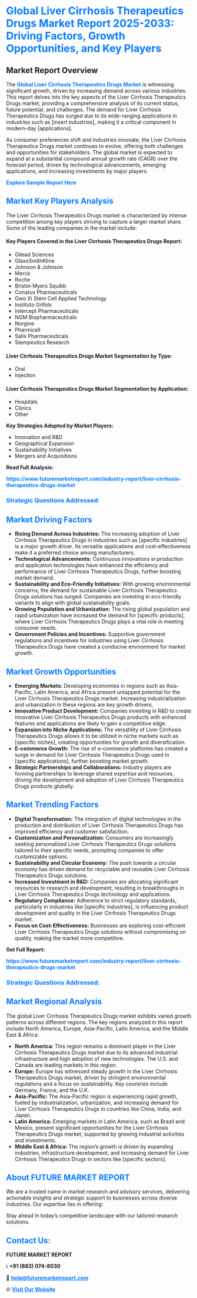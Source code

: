 <h1 style="color: #007BFF;">Global Liver Cirrhosis Therapeutics Drugs Market Report 2025-2033: Driving Factors, Growth Opportunities, and Key Players</h1>

<section id="overview">
<h2>Market Report Overview</h2>
<p>The <a href="https://www.futuremarketreport.com/industry-report/liver-cirrhosis-therapeutics-drugs-market" style="color: #007BFF; text-decoration: none;"><strong>Global Liver Cirrhosis Therapeutics Drugs Market</strong></a> is witnessing significant growth, driven by increasing demand across various industries. This report delves into the key aspects of the Liver Cirrhosis Therapeutics Drugs market, providing a comprehensive analysis of its current status, future potential, and challenges. The demand for Liver Cirrhosis Therapeutics Drugs has surged due to its wide-ranging applications in industries such as [insert industries], making it a critical component in modern-day [applications].</p>
<p>As consumer preferences shift and industries innovate, the Liver Cirrhosis Therapeutics Drugs market continues to evolve, offering both challenges and opportunities for stakeholders. The global market is expected to expand at a substantial compound annual growth rate (CAGR) over the forecast period, driven by technological advancements, emerging applications, and increasing investments by major players.</p>
</section>

<section id="overview">
<p><a href="https://www.futuremarketreport.com/request-sample/reportId=98730" style="color: #007BFF; text-decoration: none;"><strong>Explore Sample Report Here</strong></a></p>
</section>

<section id="key-players">
<h2 style="color: #007BFF;">Market Key Players Analysis</h2>
<p>The Liver Cirrhosis Therapeutics Drugs market is characterized by intense competition among key players striving to capture a larger market share. Some of the leading companies in the market include:</p>
<h4>Key Players Covered in the Liver Cirrhosis Therapeutics Drugs Report:</h4>
<ul><li>Gilead Sciences</li><li>GlaxoSmithKline</li><li>Johnson &amp; Johnson</li><li>Merck</li><li>Roche</li><li>Bristol-Myers Squibb</li><li>Conatus Pharmaceuticals</li><li>Gwo Xi Stem Cell Applied Technology</li><li>Instituto Grifols</li><li>Intercept Pharmaceuticals</li><li>NGM Biopharmaceuticals</li><li>Norgine</li><li>Pharmicell</li><li>Salix Pharmaceuticals</li><li>Stempeutics Research</li></ul>
<h4>Liver Cirrhosis Therapeutics Drugs Market Segmentation by Type:</h4>
<ul><li>Oral</li><li>Injection</li></ul>

<h4>Liver Cirrhosis Therapeutics Drugs Market Segmentation by Application:</h4>
<ul><li>Hospitals</li><li>Clinics</li><li>Other</li></ul>
<p><strong>Key Strategies Adopted by Market Players:</strong></p>
<ul>
<li>Innovation and R&D</li>
<li>Geographical Expansion</li>
<li>Sustainability Initiatives</li>
<li>Mergers and Acquisitions</li>
</ul>
</section>

<section>
<p><strong>Read Full Analysis: </strong></p><a href="https://www.futuremarketreport.com/industry-report/liver-cirrhosis-therapeutics-drugs-market" style="color: #007BFF; text-decoration: none;"><strong>https://www.futuremarketreport.com/industry-report/liver-cirrhosis-therapeutics-drugs-market</strong></a>
<h3 style="color: #007BFF;">Strategic Questions Addressed:</h3>
</section>

<section id="driving-factors">
<h2 style="color: #007BFF;">Market Driving Factors</h2>
<ul>
<li><strong>Rising Demand Across Industries:</strong> The increasing adoption of Liver Cirrhosis Therapeutics Drugs in industries such as [specific industries] is a major growth driver. Its versatile applications and cost-effectiveness make it a preferred choice among manufacturers.</li>
<li><strong>Technological Advancements:</strong> Continuous innovations in production and application technologies have enhanced the efficiency and performance of Liver Cirrhosis Therapeutics Drugs, further boosting market demand.</li>
<li><strong>Sustainability and Eco-Friendly Initiatives:</strong> With growing environmental concerns, the demand for sustainable Liver Cirrhosis Therapeutics Drugs solutions has surged. Companies are investing in eco-friendly variants to align with global sustainability goals.</li>
<li><strong>Growing Population and Urbanization:</strong> The rising global population and rapid urbanization have increased the demand for [specific products], where Liver Cirrhosis Therapeutics Drugs plays a vital role in meeting consumer needs.</li>
<li><strong>Government Policies and Incentives:</strong> Supportive government regulations and incentives for industries using Liver Cirrhosis Therapeutics Drugs have created a conducive environment for market growth.</li>
</ul>
</section>

<section id="growth-opportunities">
<h2 style="color: #007BFF;">Market Growth Opportunities</h2>
<ul>
<li><strong>Emerging Markets:</strong> Developing economies in regions such as Asia-Pacific, Latin America, and Africa present untapped potential for the Liver Cirrhosis Therapeutics Drugs market. Increasing industrialization and urbanization in these regions are key growth drivers.</li>
<li><strong>Innovative Product Development:</strong> Companies investing in R&D to create innovative Liver Cirrhosis Therapeutics Drugs products with enhanced features and applications are likely to gain a competitive edge.</li>
<li><strong>Expansion into Niche Applications:</strong> The versatility of Liver Cirrhosis Therapeutics Drugs allows it to be utilized in niche markets such as [specific niches], creating opportunities for growth and diversification.</li>
<li><strong>E-commerce Growth:</strong> The rise of e-commerce platforms has created a surge in demand for Liver Cirrhosis Therapeutics Drugs used in [specific applications], further boosting market growth.</li>
<li><strong>Strategic Partnerships and Collaborations:</strong> Industry players are forming partnerships to leverage shared expertise and resources, driving the development and adoption of Liver Cirrhosis Therapeutics Drugs products globally.</li>
</ul>
</section>

<section id="trending-factors">
<h2 style="color: #007BFF;">Market Trending Factors</h2>
<ul>
<li><strong>Digital Transformation:</strong> The integration of digital technologies in the production and distribution of Liver Cirrhosis Therapeutics Drugs has improved efficiency and customer satisfaction.</li>
<li><strong>Customization and Personalization:</strong> Consumers are increasingly seeking personalized Liver Cirrhosis Therapeutics Drugs solutions tailored to their specific needs, prompting companies to offer customizable options.</li>
<li><strong>Sustainability and Circular Economy:</strong> The push towards a circular economy has driven demand for recyclable and reusable Liver Cirrhosis Therapeutics Drugs solutions.</li>
<li><strong>Increased Investment in R&D:</strong> Companies are allocating significant resources to research and development, resulting in breakthroughs in Liver Cirrhosis Therapeutics Drugs technology and applications.</li>
<li><strong>Regulatory Compliance:</strong> Adherence to strict regulatory standards, particularly in industries like [specific industries], is influencing product development and quality in the Liver Cirrhosis Therapeutics Drugs market.</li>
<li><strong>Focus on Cost-Effectiveness:</strong> Businesses are exploring cost-efficient Liver Cirrhosis Therapeutics Drugs solutions without compromising on quality, making the market more competitive.</li>
</ul>
</section>

<section>
<p><strong>Get Full Report: </strong></p><a href="https://www.futuremarketreport.com/industry-report/liver-cirrhosis-therapeutics-drugs-market" style="color: #007BFF; text-decoration: none;"><strong>https://www.futuremarketreport.com/industry-report/liver-cirrhosis-therapeutics-drugs-market</strong></a>
<h3 style="color: #007BFF;">Strategic Questions Addressed:</h3>
</section>


<section id="regional-analysis">
<h2 style="color: #007BFF;">Market Regional Analysis</h2>
<p>The global Liver Cirrhosis Therapeutics Drugs market exhibits varied growth patterns across different regions. The key regions analyzed in this report include North America, Europe, Asia-Pacific, Latin America, and the Middle East & Africa:</p>
<ul>
<li><strong>North America:</strong> This region remains a dominant player in the Liver Cirrhosis Therapeutics Drugs market due to its advanced industrial infrastructure and high adoption of new technologies. The U.S. and Canada are leading markets in this region.</li>
<li><strong>Europe:</strong> Europe has witnessed steady growth in the Liver Cirrhosis Therapeutics Drugs market, driven by stringent environmental regulations and a focus on sustainability. Key countries include Germany, France, and the U.K.</li>
<li><strong>Asia-Pacific:</strong> The Asia-Pacific region is experiencing rapid growth, fueled by industrialization, urbanization, and increasing demand for Liver Cirrhosis Therapeutics Drugs in countries like China, India, and Japan.</li>
<li><strong>Latin America:</strong> Emerging markets in Latin America, such as Brazil and Mexico, present significant opportunities for the Liver Cirrhosis Therapeutics Drugs market, supported by growing industrial activities and investments.</li>
<li><strong>Middle East & Africa:</strong> The region’s growth is driven by expanding industries, infrastructure development, and increasing demand for Liver Cirrhosis Therapeutics Drugs in sectors like [specific sectors].</li>
</ul>
</section>

<footer>
<h2 style="color: #007BFF;">About FUTURE MARKET REPORT</h2>
<p>We are a trusted name in market research and advisory services, delivering actionable insights and strategic support to businesses across diverse industries. Our expertise lies in offering:</p>

<p>Stay ahead in today’s competitive landscape with our tailored research solutions.</p>

<h2 style="color: #007BFF;">Contact Us:</h2>
<p><strong>FUTURE MARKET REPORT</strong></p>
<p>📞 <strong>+91 (883) 074-8030</strong></p>
<p>📧 <strong><a href="mailto:help@futuremarketreport.com" style="color: #007BFF;">help@futuremarketreport.com</a></strong></p>
<p>🌐 <strong><a href="https://www.futuremarketreport.com/" style="color: #007BFF;">Visit Our Website</a></strong></p>
</footer>